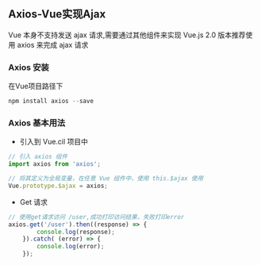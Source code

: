 ## Axios-Vue实现Ajax
Vue 本身不支持发送 ajax 请求,需要通过其他组件来实现
Vue.js 2.0 版本推荐使用 axios 来完成 ajax 请求

### Axios 安装
在Vue项目路径下
```node.js
npm install axios --save
```
### Axios 基本用法
* 引入到 Vue.cil 项目中
```javascript
// 引入 axios 组件
import axios from 'axios';

// 将其定义为全局变量，在任意 Vue 组件中，使用 this.$ajax 使用
Vue.prototype.$ajax = axios;
```
* Get 请求
```javascript
// 使用get请求访问 /user,成功打印访问结果，失败打印error
axios.get('/user').then((response) => {
		console.log(response);
	}).catch( (error) => {
		console.log(error);
	});
```